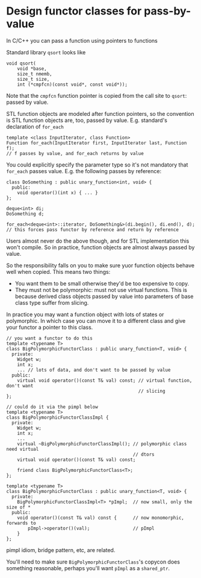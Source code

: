 # Design functor classes for pass-by-value

In C/C++ you can pass a function using pointers to functions

Standard library `qsort` looks like

```
void qsort(
    void *base,
    size_t nmemb,
    size_t size,
    int (*cmpfcn)(const void*, const void*));
```

Note that the `cmpfcn` function pointer is copied from the call site to `qsort`: passed by value.

STL function objects are modeled after function pointers, so the convention is STL function objects are, too, passed by value.
E.g. standard's declaration of `for_each`

```
template <class InputIterator, class Function>
Function for_each(InputIterator first, InputIterator last, Function f);
// f passes by value, and for_each returns by value
```

You could explicitly specify the parameter type so it's not mandatory that `for_each` passes value.
E.g. the following passes by reference:

```
class DoSomething : public unary_function<int, void> {
  public:
    void operator()(int x) { ... }
};

deque<int> di;
DoSomething d;

for_each<deque<int>::iterator, DoSomething&>(di.begin(), di.end(), d);
// this forces pass functor by reference and return by reference
```

Users almost never do the above though, and for STL implementation this won't compile.
So in practice, function objects are almost always passed by value.

So the responsibility falls on you to make sure yuor function objects behave well when copied.
This means two things:
* You want them to be small otherwise they'd be too expensive to copy.
* They must not be polymorphic: must not use virtual functions. This is because derived class objects passed by value into parameters of base class type suffer from slicing.

In practice you may want a function object with lots of states or polymorphic.
In which case you can move it to a different class and give your functor a pointer to this class.

```
// you want a functor to do this
template <typename T>
class BigPolymorphicFunctorClass : public unary_function<T, void> {
  private:
    Widget w;
    int x;
    ... // lots of data, and don't want to be passed by value
  public:
    virtual void operator()(const T& val) const; // virtual function, don't want
                                                 // slicing
};

// could do it via the pimpl below
template <typename T>
class BigPolymorphicFunctorClassImpl {
  private:
    Widget w;
    int x;
    ...
    virtual ~BigPolymorphicFunctorClassImpl(); // polymorphic class need virtual 
                                               // dtors
    virtual void operator()(const T& val) const;
    
    friend class BigPolymorphicFunctorClass<T>;
};

template <typename T>
class BigPolymorphicFunctorClass : public unary_function<T, void> {
  private:
    BigPolymorphicFunctorClassImpl<T> *pImpl;  // now small, only the size of *
  public:
    void operator()(const T& val) const {      // now monomorphic, forwards to
        pImpl->operator()(val);                // pImpl
    }
};

```
pimpl idiom, bridge pattern, etc, are related.

You'll need to make sure `BigPolymorphicFunctorClass`'s copycon does something reasonable, perhaps you'll want `pImpl` as a `shared_ptr`.
